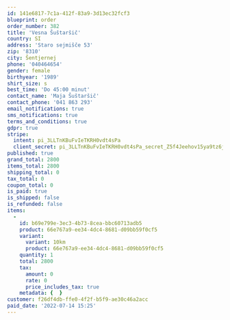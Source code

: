 ```yaml
---
id: 141e6817-7c1a-412f-83a9-3d13ec32fcf3
blueprint: order
order_number: 382
title: 'Vesna Šuštaršič'
country: SI
address: 'Staro sejmišče 53'
zip: '8310'
city: Šentjernej
phone: '040464654'
gender: female
birthyear: '1989'
shirt_size: s
best_time: 'Do 45:00 minut'
contact_name: 'Maja Šuštaršič'
contact_phone: '041 863 293'
email_notifications: true
sms_notifications: true
terms_and_conditions: true
gdpr: true
stripe:
  intent: pi_3LLTnKBuFvIeTKRH0vdt4sPa
  client_secret: pi_3LLTnKBuFvIeTKRH0vdt4sPa_secret_Z5f4Jeehov15ya9tz6j3e1Sk2
published: true
grand_total: 2800
items_total: 2800
shipping_total: 0
tax_total: 0
coupon_total: 0
is_paid: true
is_shipped: false
is_refunded: false
items:
  -
    id: b69e799e-3ec3-4b73-8cea-bbc60713adb5
    product: 66e767a9-ee34-4dc4-8681-d09bb59f0cf5
    variant:
      variant: 10km
      product: 66e767a9-ee34-4dc4-8681-d09bb59f0cf5
    quantity: 1
    total: 2800
    tax:
      amount: 0
      rate: 0
      price_includes_tax: true
    metadata: {  }
customer: f26df4db-ffe0-4f2f-b5f9-ae30c46a2acc
paid_date: '2022-07-14 15:25'
---
```

